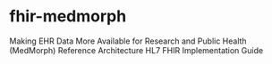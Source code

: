 # fhir-medmorph
Making EHR Data More Available for Research and Public Health (MedMorph) Reference Architecture HL7 FHIR Implementation Guide
